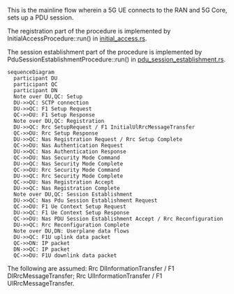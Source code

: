 This is the mainline flow wherein a 5G UE connects to the RAN and 5G Core, sets up a PDU session.

The registration part of the procedure is implemented by InitialAccessProcedure::run() in [initial_access.rs](../../qcore/src/procedures/ue_procedures/initial_access.rs).

The session establishment part of the procedure is implemented by PduSessionEstablishmentProcedure::run() in [pdu_session_establishment.rs](../../qcore/src/procedures/ue_procedures/pdu_session_establishment.rs).

```mermaid
sequenceDiagram
  participant DU
  participant QC
  participant DN
  Note over DU,QC: Setup
  DU->>QC: SCTP connection
  DU->>QC: F1 Setup Request
  QC->>DU: F1 Setup Response
  Note over DU,QC: Registration
  DU->>QC: Rrc SetupRequest / F1 InitialUlRrcMessageTransfer 
  QC->>DU: Rrc Setup Response 
  DU->>QC: Nas Registration Request / Rrc Setup Complete 
  QC->>DU: Nas Authentication Request 
  DU->>QC: Nas Authentication Response
  QC->>DU: Nas Security Mode Command
  DU->>QC: Nas Security Mode Complete
  QC->>DU: Rrc Security Mode Command 
  DU->>QC: Rrc Security Mode Complete
  QC->>DU: Nas Registration Accept
  DU->>QC: Nas Registration Complete
  Note over DU,QC: Session Establishment
  DU->>QC: Nas Pdu Session Establishment Request
  QC->>DU: F1 Ue Context Setup Request
  DU->>QC: F1 Ue Context Setup Response
  QC->>DU: Nas PDU Session Establishment Accept / Rrc Reconfiguration 
  DU->>QC: Rrc Reconfiguration Complete 
  Note over DU,DN: Userplane data flows
  DU->>QC: F1U uplink data packet
  QC->>DN: IP packet
  DN->>QC: IP packet
  QC->>DU: F1U downlink data packet
```

The following are assumed: Rrc DlInformationTransfer / F1 DlRrcMessageTransfer; Rrc UlInformationTransfer / F1 UlRrcMessageTransfer.
